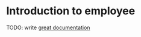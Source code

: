# Introduction to employee

TODO: write [great documentation](http://jacobian.org/writing/what-to-write/)
